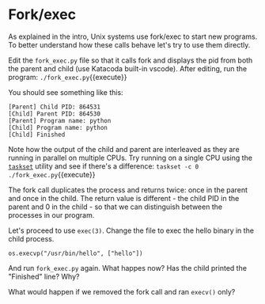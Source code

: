 # Fork/exec
As explained in the intro, Unix systems use fork/exec to start new programs. To better understand how these calls behave let's try to use them directly.

Edit the `fork_exec.py` file so that it calls fork and displays the pid from both the parent and child (use Katacoda built-in vscode). After editing, run the program: `./fork_exec.py`{{execute}}

You should see something like this:
```
[Parent] Child PID: 864531
[Child] Parent PID: 864530
[Parent] Program name: python
[Child] Program name: python
[Child] Finished
```
Note how the output of the child and parent are interleaved as they are running in parallel on multiple CPUs. Try running on a single CPU using the [`taskset`](https://man7.org/linux/man-pages/man1/taskset.1.html) utility and see if there's a difference:
`taskset -c 0 ./fork_exec.py`{{execute}}

The fork call duplicates the process and returns twice: once in the parent and once in the child. The return value is different - the child PID in the parent and 0 in the child - so that we can distinguish between the processes in our program.

Let's proceed to use `exec(3)`. Change the file to exec the hello binary in the child process.
```
os.execvp("/usr/bin/hello", ["hello"])
```
And run `fork_exec.py` again. What happes now? Has the child printed the "Finished" line? Why?

What would happen if we removed the fork call and ran `execv()` only?
